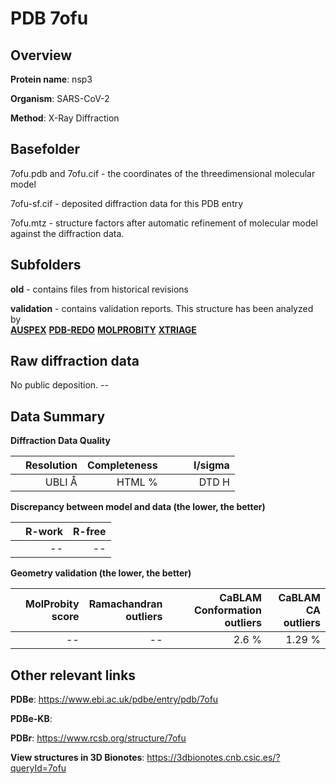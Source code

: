 # PDB 7ofu

## Overview

**Protein name**: nsp3

**Organism**: SARS-CoV-2

**Method**: X-Ray Diffraction



## Basefolder

7ofu.pdb and 7ofu.cif - the coordinates of the threedimensional molecular model

7ofu-sf.cif - deposited diffraction data for this PDB entry

7ofu.mtz - structure factors after automatic refinement of molecular model against the diffraction data.

## Subfolders



**old** - contains files from historical revisions

**validation** - contains validation reports. This structure has been analyzed by <br>[**AUSPEX**](https://github.com/thorn-lab/coronavirus_structural_task_force/tree/master/pdb/nsp3/SARS-CoV-2/7ofu/validation/auspex) [**PDB-REDO**](https://github.com/thorn-lab/coronavirus_structural_task_force/tree/master/pdb/nsp3/SARS-CoV-2/7ofu/validation/pdb-redo) [**MOLPROBITY**](https://github.com/thorn-lab/coronavirus_structural_task_force/tree/master/pdb/nsp3/SARS-CoV-2/7ofu/validation/molprobity) [**XTRIAGE**](https://github.com/thorn-lab/coronavirus_structural_task_force/blob/master/pdb/nsp3/SARS-CoV-2/7ofu/validation/Xtriage_output.log)   



## Raw diffraction data

No public deposition. --<br> 

## Data Summary
**Diffraction Data Quality**

|   | Resolution | Completeness| I/sigma |
|---|-------------:|----------------:|--------------:|
|   |UBLI Å| HTML %|<img width=50/>DTD H|

**Discrepancy between model and data (the lower, the better)**

|   | **R-work**| **R-free**   
|---|-------------:|----------------:|           
||--|--|

**Geometry validation (the lower, the better)**

|   |**MolProbity<br>score**| **Ramachandran<br>outliers** | **CaBLAM<br>Conformation outliers** | **CaBLAM<br>CA outliers** |
|---|-------------:|----------------:|----------------:|----------------:|
||--|--|2.6 %|1.29 %|

 

 



## Other relevant links 
**PDBe**:  https://www.ebi.ac.uk/pdbe/entry/pdb/7ofu

**PDBe-KB**:  
 
**PDBr**: https://www.rcsb.org/structure/7ofu 

**View structures in 3D Bionotes**: https://3dbionotes.cnb.csic.es/?queryId=7ofu

